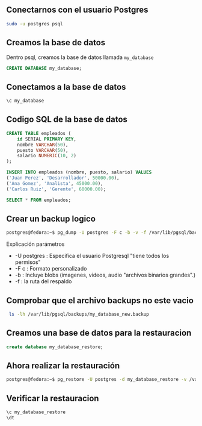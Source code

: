## Conectarnos con el usuario Postgres

```sh
sudo -u postgres psql
```

## Creamos la base de datos
Dentro psql, creamos la base de datos llamada `my_database`

```sql
CREATE DATABASE my_database;
```
## Conectamos a la base de datos

```sql
\c my_database
```

## Codigo SQL de la base de datos

```sql
CREATE TABLE empleados (
    id SERIAL PRIMARY KEY,
    nombre VARCHAR(50),
    puesto VARCHAR(50),
    salario NUMERIC(10, 2)
);
```
```sql
INSERT INTO empleados (nombre, puesto, salario) VALUES
('Juan Perez', 'Desarrollador', 50000.00),
('Ana Gomez', 'Analista', 45000.00),
('Carlos Ruiz', 'Gerente', 60000.00);
```

```sql
SELECT * FROM empleados;
```

## Crear un backup logico

```sh
postgres@fedora:~$ pg_dump -U postgres -F c -b -v -f /var/lib/pgsql/backups/my_database_new.backup my_database
```

Explicación parámetros

- -U postgres : Especifica el usuario Postgresql "tiene todos los permisos"
- -F c : Formato personalizado
- -b : Incluye blobs (imagenes, videos, audio "archivos binarios grandes".)
- -f : la ruta del respaldo


## Comprobar que el archivo backups no este vacio 

```sh
 ls -lh /var/lib/pgsql/backups/my_database_new.backup
```

## Creamos una base de datos para la restauracion

```sql
create database my_database_restore;
```
## Ahora realizar la restauración

```sh
postgres@fedora:~$ pg_restore -U postgres -d my_database_restore -v /var/lib/pgsql/backups/my_database_new.backup
```

## Verificar la restauracion

```sh
\c my_database_restore
\dt
```
